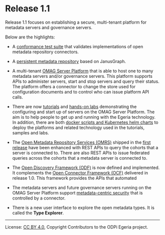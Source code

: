 <!-- SPDX-License-Identifier: CC-BY-4.0 -->
<!-- Copyright Contributors to the ODPi Egeria project. -->

# Release 1.1

Release 1.1 focuses on establishing a secure, multi-tenant platform for
metadata servers and governance servers.

Below are the highlights:

* A [conformance test suite](../open-metadata-conformance-suite)
  that validates implementations of open metadata repository connectors.

* A [persistent metadata repository](../open-metadata-implementation/adapters/open-connectors/repository-services-connectors/open-metadata-collection-store-connectors/graph-repository-connector) based on JanusGraph.

* A multi-tenant [OMAG Server Platform](../open-metadata-publication/website/omag-server)
  that is able to host one to many metadata servers and/or governance servers.
  This platform supports APIs to administer servers, start and stop servers and query their
  status.  The platform offers a connector to change the store used for configuration
  documents and to control who can issue platform API calls.
  
* There are now [tutorials](../open-metadata-resources/open-metadata-tutorials) and
  [hands-on labs](../open-metadata-resources/open-metadata-labs) demonstrating
  the configuring and start up of servers on the OMAG Server Platform.
  The aim is to help people to get up and running
  with the Egeria technology.  In addition, there are both [docker scripts and
  Kubernetes helm charts](../open-metadata-resources/open-metadata-deployment) to deploy
  the platforms and related technology used in the tutorials, samples and labs.

* The [Open Metadata Repository Services (OMRS)](../open-metadata-implementation/repository-services) shipped in the [first release](release-notes-1-0.md)
  have been enhanced with REST APIs to query the cohorts that a server
  is connected to.  There are also REST APIs to issue federated queries across
  the cohorts that a metadata server is connected to.
  
* The [Open Discovery Framework (ODF)](../open-metadata-implementation/frameworks/open-discovery-framework) is now defined and implemented.
  It complements the [Open Connector Framework (OCF)](../open-metadata-implementation/frameworks/open-connector-framework) delivered in release 1.0.
  This framework provides the APIs that automated 

* The metadata servers and future governance servers running on the OMAG Server Platform
  support [metadata-centric security](../open-metadata-implementation/common-services/metadata-security)
  that is controlled by a connector.
  
* There is a new user interface to explore the open metadata types.  It is called the **Type Explorer**.
   
----
License: [CC BY 4.0](https://creativecommons.org/licenses/by/4.0/),
Copyright Contributors to the ODPi Egeria project.